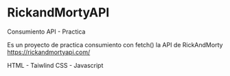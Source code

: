 # RickandMortyAPI
Consumiento API - Practica

Es  un proyecto de practica consumiento con fetch() la API de RickAndMorty https://rickandmortyapi.com/

HTML - Taiwlind CSS - Javascript




